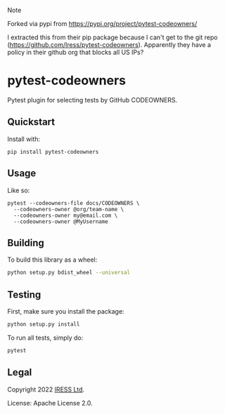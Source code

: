 > [!NOTE]  
> Forked via pypi from https://pypi.org/project/pytest-codeowners/
>
> I extracted this from their pip package because I can't get to the git repo
> (<https://github.com/Iress/pytest-codeowners>). Apparently they have a policy
> in their github org that blocks all US IPs?

# pytest-codeowners

Pytest plugin for selecting tests by GitHub CODEOWNERS.

## Quickstart

Install with:

```shell
pip install pytest-codeowners
```

## Usage

Like so:

```shell
pytest --codeowners-file docs/CODEOWNERS \
  --codeowners-owner @org/team-name \
  --codeowners-owner my@email.com \
  --codeowners-owner @MyUsername
```

## Building

To build this library as a wheel:

```sh
python setup.py bdist_wheel --universal
```

## Testing

First, make sure you install the package:

```sh
python setup.py install
```

To run all tests, simply do:

```sh
pytest
```

## Legal

Copyright 2022 [IRESS Ltd](https://www.iress.com/).

License: Apache License 2.0.
